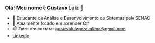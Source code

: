 ### Olá! Meu nome é Gustavo Luiz 👋

<!--
**gustavoluizlima/gustavoluizlima** is a ✨ _special_ ✨ repository because its `README.md` (this file) appears on your GitHub profile.

Here are some ideas to get you started:
-->

- 🔭 Estudante de Análise e Desenvolvimento de Sistemas pelo SENAC
- 🌱 Atualmente focado em aprender C#
- 📫 Entre em contato: gustavoluizpereiralima@gmail.com
- <a href="https://www.linkedin.com/in/gustavoluizlima/" target="_blank">LinkedIn</a>
